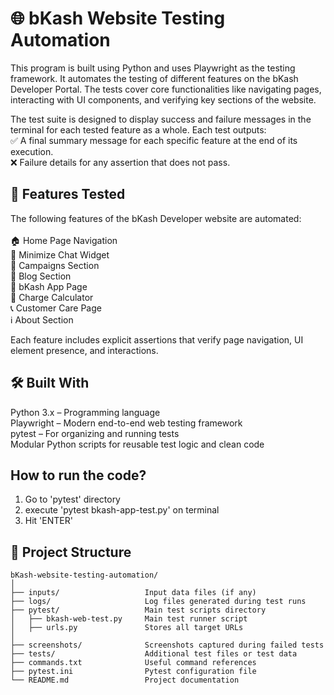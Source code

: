# 🌐 bKash Website Testing Automation
This program is built using Python and uses Playwright as the testing framework. It automates the testing of different features on the bKash Developer Portal. The tests cover core functionalities like navigating pages, interacting with UI components, and verifying key sections of the website.

The test suite is designed to display success and failure messages in the terminal for each tested feature as a whole. Each test outputs:  
✅ A final summary message for each specific feature at the end of its execution.  
❌ Failure details for any assertion that does not pass.  


## 🚀 Features Tested
The following features of the bKash Developer website are automated:<br><br>
🏠 Home Page Navigation<br>
💬 Minimize Chat Widget<br>
📣 Campaigns Section<br>
📰 Blog Section<br>
📱 bKash App Page<br>
🧮 Charge Calculator<br>
📞 Customer Care Page<br>
ℹ️ About Section


Each feature includes explicit assertions that verify page navigation, UI element presence, and interactions.  

## 🛠️ Built With
Python 3.x – Programming language  
Playwright – Modern end-to-end web testing framework  
pytest – For organizing and running tests  
Modular Python scripts for reusable test logic and clean code  

## How to run the code?
1. Go to 'pytest' directory <br>
2. execute 'pytest bkash-app-test.py' on terminal <br>
3. Hit 'ENTER'  <br>

## 📂 Project Structure

```text
bKash-website-testing-automation/
│
├── inputs/                   Input data files (if any)
├── logs/                     Log files generated during test runs
├── pytest/                   Main test scripts directory
│   ├── bkash-web-test.py     Main test runner script
│   ├── urls.py               Stores all target URLs
│
├── screenshots/              Screenshots captured during failed tests
├── tests/                    Additional test files or test data
├── commands.txt              Useful command references
├── pytest.ini                Pytest configuration file
└── README.md                 Project documentation





